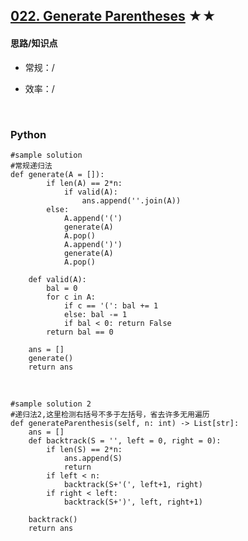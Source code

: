 ## [022. Generate Parentheses][1] ★★
[1]: https://leetcode.com/problems/generate-parentheses/

    
#### 思路/知识点
- 常规：/
- 效率：/

  <br />  
### Python
    #sample solution
    #常规递归法
    def generate(A = []):
            if len(A) == 2*n:
                if valid(A):
                    ans.append(''.join(A))
            else:
                A.append('(')
                generate(A)
                A.pop()
                A.append(')')
                generate(A)
                A.pop()
                
        def valid(A):
            bal = 0
            for c in A:
                if c == '(': bal += 1
                else: bal -= 1
                if bal < 0: return False
            return bal == 0
        
        ans = []
        generate()
        return ans
        

  <br /> 

    #sample solution 2
    #递归法2,这里检测右括号不多于左括号，省去许多无用遍历
    def generateParenthesis(self, n: int) -> List[str]:
        ans = []
        def backtrack(S = '', left = 0, right = 0):
            if len(S) == 2*n:
                ans.append(S)
                return
            if left < n:
                backtrack(S+'(', left+1, right)
            if right < left:
                backtrack(S+')', left, right+1)
        
        backtrack()
        return ans
